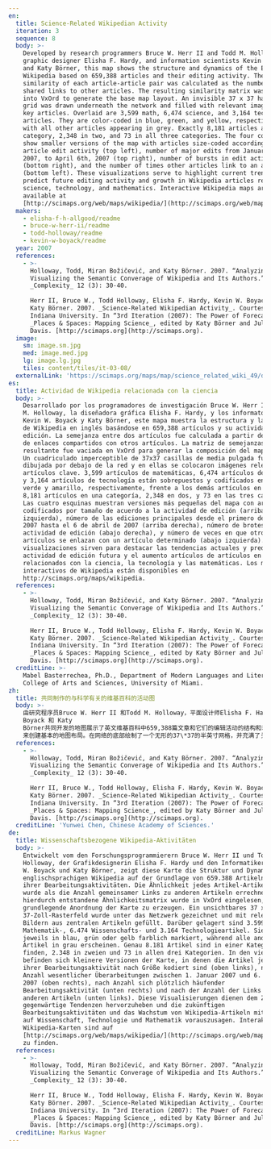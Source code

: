 ```yaml
---
en:
  title: Science-Related Wikipedian Activity
  iteration: 3
  sequence: 8
  body: >-
    Developed by research programmers Bruce W. Herr II and Todd M. Holloway,
    graphic designer Elisha F. Hardy, and information scientists Kevin W. Boyack
    and Katy Börner, this map shows the structure and dynamics of the English
    Wikipedia based on 659,388 articles and their editing activity. The
    similarity of each article-article pair was calculated as the number of
    shared links to other articles. The resulting similarity matrix was read
    into VxOrd to generate the base map layout. An invisible 37 x 37 half-inch
    grid was drawn underneath the network and filled with relevant images from
    key articles. Overlaid are 3,599 math, 6,474 science, and 3,164 technology
    articles. They are color-coded in blue, green, and yellow, respectively,
    with all other articles appearing in grey. Exactly 8,181 articles are in one
    category, 2,348 in two, and 73 in all three categories. The four corners
    show smaller versions of the map with articles size-coded according to
    article edit activity (top left), number of major edits from January 1st,
    2007, to April 6th, 2007 (top right), number of bursts in edit activity
    (bottom right), and the number of times other articles link to an article
    (bottom left). These visualizations serve to highlight current trends and
    predict future editing activity and growth in Wikipedia articles related to
    science, technology, and mathematics. Interactive Wikipedia maps are
    available at
    [http://scimaps.org/web/maps/wikipedia/](http://scimaps.org/web/maps/wikipedia/).
  makers:
    - elisha-f-h-allgood/readme
    - bruce-w-herr-ii/readme
    - todd-holloway/readme
    - kevin-w-boyack/readme
  year: 2007
  references:
    - >-
      Holloway, Todd, Miran Božičević, and Katy Börner. 2007. “Analyzing and
      Visualizing the Semantic Converage of Wikipedia and Its Authors.”
      _Complexity_ 12 (3): 30-40.  
        
      Herr II, Bruce W., Todd Holloway, Elisha F. Hardy, Kevin W. Boyack, and
      Katy Börner. 2007. _Science-Related Wikipedian Activity_. Courtesy of
      Indiana University. In “3rd Iteration (2007): The Power of Forecasts,”
      _Places & Spaces: Mapping Science_, edited by Katy Börner and Julie M.
      Davis. [http://scimaps.org](http://scimaps.org).
  image:
    sm: image.sm.jpg
    med: image.med.jpg
    lg: image.lg.jpg
    tiles: content/tiles/it-03-08/
  externalLink: 'https://scimaps.org/maps/map/science_related_wiki_49/detail'
es:
  title: Actividad de Wikipedia relacionada con la ciencia
  body: >-
    Desarrollado por los programadores de investigación Bruce W. Herr II y Todd
    M. Holloway, la diseñadora gráfica Elisha F. Hardy, y los informatólogos
    Kevin W. Boyack y Katy Börner, este mapa muestra la estructura y la dinámica
    de Wikipedia en inglés basándose en 659,388 artículos y su actividad de
    edición. La semejanza entre dos artículos fue calculada a partir del número
    de enlaces compartidos con otros artículos. La matriz de semejanzas
    resultante fue vaciada en VxOrd para generar la composición del mapa base.
    Un cuadriculado imperceptible de 37x37 casillas de media pulgada fue
    dibujada por debajo de la red y en ellas se colocaron imágenes relevantes de
    artículos clave. 3,599 artículos de matemáticas, 6,474 artículos de ciencia,
    y 3,164 artículos de tecnología están sobrepuestos y codificados en azul,
    verde y amarillo, respectivamente, frente a los demás artículos en gris. Hay
    8,181 artículos en una categoría, 2,348 en dos, y 73 en las tres categorías.
    Las cuatro esquinas muestran versiones más pequeñas del mapa con artículos
    codificados por tamaño de acuerdo a la actividad de edición (arriba
    izquierda), número de las ediciones principales desde el primero de enero de
    2007 hasta el 6 de abril de 2007 (arriba derecha), número de brotes de
    actividad de edición (abajo derecha), y número de veces en que otros
    artículos se enlazan con un artículo determinado (abajo izquierda). Estas
    visualizaciones sirven para destacar las tendencias actuales y predecir la
    actividad de edición futura y el aumento artículos de artículos en Wikipedia
    relacionados con la ciencia, la tecnología y las matemáticas. Los mapas
    interactivos de Wikipedia están disponibles en
    http://scimaps.org/maps/wikipedia.
  references:
    - >-
      Holloway, Todd, Miran Božičević, and Katy Börner. 2007. “Analyzing and
      Visualizing the Semantic Converage of Wikipedia and Its Authors.”
      _Complexity_ 12 (3): 30-40.  
        
      Herr II, Bruce W., Todd Holloway, Elisha F. Hardy, Kevin W. Boyack, and
      Katy Börner. 2007. _Science-Related Wikipedian Activity_. Courtesy of
      Indiana University. In “3rd Iteration (2007): The Power of Forecasts,”
      _Places & Spaces: Mapping Science_, edited by Katy Börner and Julie M.
      Davis. [http://scimaps.org](http://scimaps.org).
  creditLine: >-
    Mabel Basterrechea, Ph.D., Department of Modern Languages and Literatures,
    College of Arts and Sciences, University of Miami.
zh:
  title: 共同制作的与科学有关的维基百科的活动图
  body: >-
    由研究程序员Bruce W. Herr II 和Todd M. Holloway，平面设计师Elisha F. Hardy，以及情报学家Kevin W.
    Boyack 和 Katy
    Börner共同开发的地图展示了英文维基百科中659,388篇文章和它们的编辑活动的结构和动态变化。每对文章与文章的相似度可以用与其他文章共链的数量来计算。最后相似度矩阵可以读入VxOrd
    来创建基本的地图布局。在网络的底部绘制了一个无形的37\*37的半英寸网格，并充满了关键文章的相关图片。3599篇数学方面的文章、6474篇科学方面的文章以及3164篇技术方面的文章相互重叠。它们分别用蓝色、绿色和黄色来编码，其他文章则以灰色标示。第一类刚好有8181篇文章，第两类有2348篇，且所第三个类目中有73篇论文。四个角落分别为文章编辑活动（左上方）、2007年1月1日至2007年4月6日主要编辑的数量（右上角）、编辑活动爆发的数量（右下角）以及一篇文章与其他文章链接的次数（左下角）的规模编码展现了地图的缩小版。这些可视化有助于强调当前趋势，并预测未来与科学、技术和数学有关的维基百科文章的编辑活动和增长清空。欲了解维基百科地图的相互作用，可访问http://scimaps.org/maps/wikipedia。
  references:
    - >-
      Holloway, Todd, Miran Božičević, and Katy Börner. 2007. “Analyzing and
      Visualizing the Semantic Converage of Wikipedia and Its Authors.”
      _Complexity_ 12 (3): 30-40.  
        
      Herr II, Bruce W., Todd Holloway, Elisha F. Hardy, Kevin W. Boyack, and
      Katy Börner. 2007. _Science-Related Wikipedian Activity_. Courtesy of
      Indiana University. In “3rd Iteration (2007): The Power of Forecasts,”
      _Places & Spaces: Mapping Science_, edited by Katy Börner and Julie M.
      Davis. [http://scimaps.org](http://scimaps.org).
  creditLine: 'Yunwei Chen, Chinese Academy of Sciences.'
de:
  title: Wissenschaftsbezogene Wikipedia-Aktivitäten
  body: >-
    Entwickelt vom den Forschungsprogrammierern Bruce W. Herr II und Todd M.
    Holloway, der Grafikdesignerin Elisha F. Hardy und den Informatikern Kevin
    W. Boyack und Katy Börner, zeigt diese Karte die Struktur und Dynamik der
    englischsprachigen Wikipedia auf der Grundlage von 659.388 Artikeln und
    ihrer Bearbeitungsaktivitäten. Die Ähnlichkeit jedes Artikel-Artikel-Paares
    wurde als die Anzahl gemeinsamer Links zu anderen Artikeln errechnet. Die
    hierdurch entstandene Ähnlichkeitsmatrix wurde in VxOrd eingelesen, um die
    grundlegende Anordnung der Karte zu erzeugen. Ein unsichtbares 37 x
    37-Zoll-Rasterfeld wurde unter das Netzwerk gezeichnet und mit relevanten
    Bildern aus zentralen Artikeln gefüllt. Darüber gelagert sind 3.599
    Mathematik-, 6.474 Wissenschafts- und 3.164 Technologieartikel. Sie sind
    jeweils in blau, grün oder gelb farblich markiert, während alle anderen
    Artikel in grau erscheinen. Genau 8.181 Artikel sind in einer Kategorie zu
    finden, 2.348 in zweien und 73 in allen drei Kategorien. In den vier Ecken
    befinden sich kleinere Versionen der Karte, in denen die Artikel je nach
    ihrer Bearbeitungsaktivität nach Größe kodiert sind (oben links), nach
    Anzahl wesentlicher Überarbeitungen zwischen 1. Januar 2007 und 6. April
    2007 (oben rechts), nach Anzahl sich plötzlich häufender
    Bearbeitungsaktivität (unten rechts) und nach der Anzahl der Links von
    anderen Artikeln (unten links). Diese Visualisierungen dienen dem Zweck,
    gegenwärtige Tendenzen hervorzuheben und die zukünftigen
    Bearbeitungsaktivitäten und das Wachstum von Wikipedia-Artikeln mit Bezug
    auf Wissenschaft, Technologie und Mathematik vorauszusagen. Interaktive
    Wikipedia-Karten sind auf
    [http://scimaps.org/web/maps/wikipedia/](http://scimaps.org/web/maps/wikipedia/)
    zu finden.
  references:
    - >-
      Holloway, Todd, Miran Božičević, and Katy Börner. 2007. “Analyzing and
      Visualizing the Semantic Converage of Wikipedia and Its Authors.”
      _Complexity_ 12 (3): 30-40.  
        
      Herr II, Bruce W., Todd Holloway, Elisha F. Hardy, Kevin W. Boyack, and
      Katy Börner. 2007. _Science-Related Wikipedian Activity_. Courtesy of
      Indiana University. In “3rd Iteration (2007): The Power of Forecasts,”
      _Places & Spaces: Mapping Science_, edited by Katy Börner and Julie M.
      Davis. [http://scimaps.org](http://scimaps.org).
  creditLine: Markus Wagner
---
```

